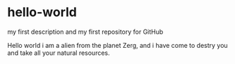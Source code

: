# hello-world
my first description and my first repository for GitHub

Hello world i am a alien from the planet Zerg, and i have come to destry you and take all your natural resources. 
